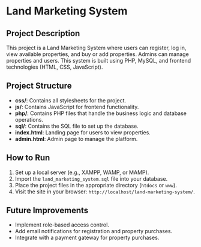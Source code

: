 # Land Marketing System

## Project Description
This project is a Land Marketing System where users can register, log in, view available properties, and buy or add properties. Admins can manage properties and users. This system is built using PHP, MySQL, and frontend technologies (HTML, CSS, JavaScript).

## Project Structure
- **css/**: Contains all stylesheets for the project.
- **js/**: Contains JavaScript for frontend functionality.
- **php/**: Contains PHP files that handle the business logic and database operations.
- **sql/**: Contains the SQL file to set up the database.
- **index.html**: Landing page for users to view properties.
- **admin.html**: Admin page to manage the platform.

## How to Run
1. Set up a local server (e.g., XAMPP, WAMP, or MAMP).
2. Import the `land_marketing_system.sql` file into your database.
3. Place the project files in the appropriate directory (`htdocs` or `www`).
4. Visit the site in your browser: `http://localhost/land-marketing-system/`.

## Future Improvements
- Implement role-based access control.
- Add email notifications for registration and property purchases.
- Integrate with a payment gateway for property purchases.
